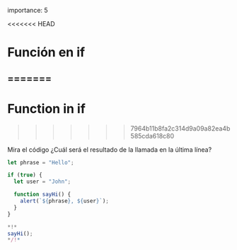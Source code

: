 importance: 5

<<<<<<< HEAD
# Función en if
=======
---
# Function in if
>>>>>>> 7964b11b8fa2c314d9a09a82ea4b585cda618c80

Mira el código ¿Cuál será el resultado de la llamada en la última línea?

```js run
let phrase = "Hello";

if (true) {
  let user = "John";

  function sayHi() {
    alert(`${phrase}, ${user}`);
  }
}

*!*
sayHi();
*/!*
```
